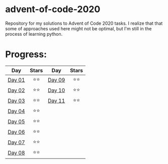 # advent-of-code-2020
Repository for my solutions to Advent of Code 2020 tasks. I realize that that some of approaches used here might not be optimal, but I'm still in the process of learning python.

# Progress:
| Day                                            | Stars | Day                                            | Stars |
| -----------------------------------------------|:-----:| -----------------------------------------------|:-----:|
| [Day 01](https://adventofcode.com/2020/day/1)   | ⭐⭐ |[Day 09](https://adventofcode.com/2020/day/9)    |  ⭐⭐ |
| [Day 02](https://adventofcode.com/2020/day/2)   | ⭐⭐ |[Day 10](https://adventofcode.com/2020/day/10)   |  ⭐⭐ |
| [Day 03](https://adventofcode.com/2020/day/3)   | ⭐⭐ |[Day 11](https://adventofcode.com/2020/day/11)   |  ⭐⭐ |
| [Day 04](https://adventofcode.com/2020/day/4)   | ⭐⭐ |
| [Day 05](https://adventofcode.com/2020/day/5)   | ⭐⭐ |
| [Day 06](https://adventofcode.com/2020/day/6)   | ⭐⭐ |
| [Day 07](https://adventofcode.com/2020/day/7)   | ⭐⭐ |
| [Day 08](https://adventofcode.com/2020/day/8)   | ⭐⭐ |
